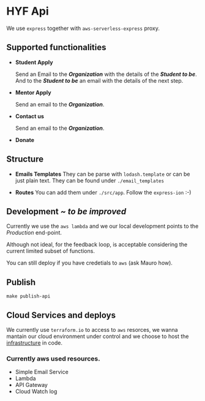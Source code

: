 # HYF Api

We use `express` together with `aws-serverless-express` proxy.

## Supported functionalities
- **Student Apply**

  Send an Email to the ***Organization*** with the details of the ***Student to be***.
  And to the ***Student to be*** an email with the details of the next step.

- **Mentor Apply**

  Send an email to the ***Organization***.
  
- **Contact us**

  Send an email to the ***Organization***.
  
- **Donate**
  
## Structure

- **Emails Templates**
  They can be parse with `lodash.template` or can be just plain text.
  They can be found under `./email_templates`

- **Routes**
  You can add them under `./src/app`. Follow the `express-ion` :-)

## Development *~ to be improved*
Currently we use the `aws lambda` and we our local development points
to the *Production* end-point.

Although not ideal, for the feedback loop, is acceptable considering the current
limited subset of functions.

You can still deploy if you have credetials to `aws` (ask Mauro how).

## Publish 
```make publish-api```

## Cloud Services and deploys
We currently use `terraform.io` to access to `aws` resorces, we wanna mantain
our cloud environment under control and we choose to host the 
[infrastructure](https://github.com/HackYourFuture/infrastucture) in code.

### Currently aws used resources.
- Simple Email Service
- Lambda
- API Gateway
- Cloud Watch log

